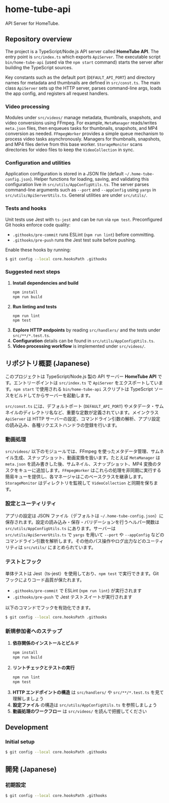 # home-tube-api

API Server for HomeTube.

## Repository overview

The project is a TypeScript/Node.js API server called **HomeTube API**. The entry point is `src/index.ts` which exports `ApiServer`. The executable script `bin/home-tube-api` (used via the `npm start` command) starts the server after building the TypeScript sources.

Key constants such as the default port (`DEFAULT_API_PORT`) and directory names for metadata and thumbnails are defined in `src/const.ts`. The main class `ApiServer` sets up the HTTP server, parses command-line args, loads the app config, and registers all request handlers.

### Video processing

Modules under `src/videos/` manage metadata, thumbnails, snapshots, and video conversions using FFmpeg. For example, `MetaManager` reads/writes `meta.json` files, then enqueues tasks for thumbnails, snapshots, and MP4 conversion as needed. `FFmpegWorker` provides a simple queue mechanism to process video tasks asynchronously. Managers for thumbnails, snapshots, and MP4 files derive from this base worker. `StorageMonitor` scans directories for video files to keep the `VideoCollection` in sync.

### Configuration and utilities

Application configuration is stored in a JSON file (default `~/.home-tube-config.json`). Helper functions for loading, saving, and validating this configuration live in `src/utils/AppConfigUtils.ts`. The server parses command-line arguments such as `--port` and `--appConfig` using `yargs` in `src/utils/ApiServerUtils.ts`. General utilities are under `src/utils/`.

### Tests and hooks

Unit tests use Jest with `ts-jest` and can be run via `npm test`. Preconfigured Git hooks enforce code quality:

- `.githooks/pre-commit` runs ESLint (`npm run lint`) before committing.
- `.githooks/pre-push` runs the Jest test suite before pushing.

Enable these hooks by running:

```bash
$ git config --local core.hooksPath .githooks
```

### Suggested next steps

1. **Install dependencies and build**
   ```bash
   npm install
   npm run build
   ```
2. **Run linting and tests**
   ```bash
   npm run lint
   npm test
   ```
3. **Explore HTTP endpoints** by reading `src/handlers/` and the tests under `src/**/*.test.ts`.
4. **Configuration** details can be found in `src/utils/AppConfigUtils.ts`.
5. **Video processing workflow** is implemented under `src/videos/`.

## リポジトリ概要 (Japanese)

このプロジェクトは TypeScript/Node.js 製の API サーバー **HomeTube API** です。エントリーポイントは `src/index.ts` で `ApiServer` をエクスポートしています。`npm start` で使用される `bin/home-tube-api` スクリプトは TypeScript ソースをビルドしてからサーバーを起動します。

`src/const.ts` には、デフォルトポート (`DEFAULT_API_PORT`) やメタデータ・サムネイルのディレクトリ名など、重要な定数が定義されています。メインクラス `ApiServer` は HTTP サーバーの設定、コマンドライン引数の解析、アプリ設定の読み込み、各種リクエストハンドラの登録を行います。

### 動画処理

`src/videos/` 以下のモジュールでは、FFmpeg を使ったメタデータ管理、サムネイル生成、スナップショット、動画変換を扱います。たとえば `MetaManager` は `meta.json` を読み書きした後、サムネイル、スナップショット、MP4 変換のタスクをキューに追加します。`FFmpegWorker` はこれらの処理を非同期に実行する簡易キューを提供し、各マネージャはこのベースクラスを継承します。`StorageMonitor` はディレクトリを監視して `VideoCollection` と同期を保ちます。

### 設定とユーティリティ

アプリの設定は JSON ファイル（デフォルトは `~/.home-tube-config.json`）に保存されます。設定の読み込み・保存・バリデーションを行うヘルパー関数は `src/utils/AppConfigUtils.ts` にあります。サーバーは `src/utils/ApiServerUtils.ts` で `yargs` を用いて `--port` や `--appConfig` などのコマンドライン引数を解析します。その他のパス操作やログ出力などのユーティリティは `src/utils/` にまとめられています。

### テストとフック

単体テストは Jest（ts-jest）を使用しており、`npm test` で実行できます。Git フックによりコード品質が保たれます。

- `.githooks/pre-commit` で ESLint (`npm run lint`) が実行されます
- `.githooks/pre-push` で Jest テストスイートが実行されます

以下のコマンドでフックを有効化できます。

```bash
$ git config --local core.hooksPath .githooks
```

### 新規参加者へのステップ

1. **依存関係のインストールとビルド**
   ```bash
   npm install
   npm run build
   ```
2. **リントチェックとテストの実行**
   ```bash
   npm run lint
   npm test
   ```
3. **HTTP エンドポイントの構造** は `src/handlers/` や `src/**/*.test.ts` を見て理解しましょう
4. **設定ファイル** の構造は `src/utils/AppConfigUtils.ts` を参照しましょう
5. **動画処理のワークフロー** は `src/videos/` を読んで把握してください

## Development

### Initial setup

```bash
$ git config --local core.hooksPath .githooks
```

## 開発 (Japanese)

### 初期設定

```bash
$ git config --local core.hooksPath .githooks
```
